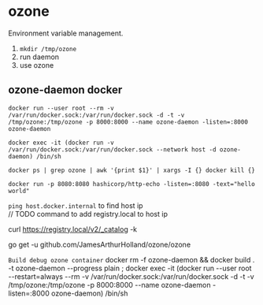 # ozone
Environment variable management.


1. `mkdir /tmp/ozone`
2. run daemon
3. use ozone
## ozone-daemon docker 
`docker run --user root --rm -v /var/run/docker.sock:/var/run/docker.sock -d -t -v /tmp/ozone:/tmp/ozone -p 8000:8000 --name ozone-daemon -listen=:8000 ozone-daemon`   

`docker exec -it (docker run -v /var/run/docker.sock:/var/run/docker.sock --network host -d ozone-daemon) /bin/sh`   

`docker ps | grep ozone | awk '{print $1}' | xargs -I {} docker kill {}`   

`docker run -p 8080:8080 hashicorp/http-echo -listen=:8080 -text="hello world"`   


`ping host.docker.internal` to find host ip   
// TODO command to add registry.local to host ip

curl https://registry.local/v2/_catalog -k

go get -u github.com/JamesArthurHolland/ozone/ozone

`Build debug ozone container`
docker rm -f ozone-daemon && docker build . -t ozone-daemon --progress plain ; docker exec -it (docker run --user root --restart=always --rm -v /var/run/docker.sock:/var/run/docker.sock -d -t -v /tmp/ozone:/tmp/ozone -p 8000:8000 --name ozone-daemon -listen=:8000 ozone-daemon) /bin/sh